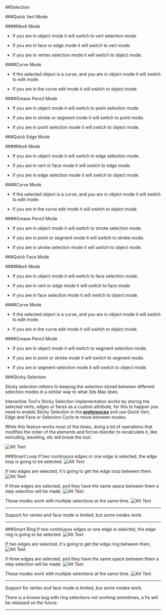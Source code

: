 ##Selection


###Quick Vert Mode

####Mesh Mode

*	If you are in object mode it will switch to vert selection mode.

*	If you are in face or edge mode it will switch to vert mode.

*	If you are in vertex selection mode it will switch to object mode.

####Curve Mode

*	If the selected object is a curve, and you are in object mode it will switch to edit mode.

*	If you are in the curve edit mode it will switch to object mode.

####Grease Pencil Mode

*	If you are in object mode it will switch to point selection mode.

*	If you are in stroke or segment mode it will switch to point mode.

*	If you are in point selection mode it will switch to object mode.

###Quick Edge Mode

####Mesh Mode

*	If you are in object mode it will switch to edge selection mode.

*	If you are in vert or face mode it will switch to edge mode.

*	If you are in edge selection mode it will switch to object mode.

####Curve Mode

*	If the selected object is a curve, and you are in object mode it will switch to edit mode.

*	If you are in the curve edit mode it will switch to object mode.


####Grease Pencil Mode

*	If you are in object mode it will switch to stroke selection mode.

*	If you are in point or segment mode it will switch to stroke mode.

*	If you are in stroke selection mode it will switch to object mode.

###Quick Face Mode

####Mesh Mode

*	If you are in object mode it will switch to face selection mode.

*	If you are in vert or edge mode it will switch to face mode.

*	If you are in face selection mode it will switch to object mode.

####Curve Mode

*	If the selected object is a curve, and you are in object mode it will switch to edit mode.

*	If you are in the curve edit mode it will switch to object mode.

####Grease Pencil Mode

*	If you are in object mode it will switch to segment selection mode.

*	If you are in point or stroke mode it will switch to segment mode.

*	If you are in segment selection mode it will switch to object mode.

###Sticky Selection

Sticky selection refeers to keeping the selection stored between different selection modes in a similar way to what 3ds Max does.

Interactive Tool's Sticky Selection implementation works by storing the selected verts, edges or faces as a custom attribute, for this to happen
you need to enable Sticky Selection in the [**preferences**](../Preferences) and use Quick Vert, Edge and Face or Selection Cycle to move between modes.

While this feature works most of the times, doing a lot of operations that modifies the order of the elements and forces blender to recalculate it, like extruding, beveling, 
etc will break the tool.

![Alt Text](img/selection_sticky.gif)


###Smart Loop
If two continuous edges or one edge is selected, the edge loop is going to be selected.
![Alt Text](img/smartloop_01.gif)

If two edges are selected, it's going to get the edge loop between them.
![Alt Text](img/smartloop_02.gif)

If three edges are selected, and they have the same space between them a step selection will be made.
![Alt Text](img/smartloop_03.gif)

These modes work with multiple selections at the same time.
![Alt Text](img/smartloop_04.gif)

---

Support for vertex and face mode is limited, but some modes work.

---

###Smart Ring
If two continuous edges or one edge is selected, the edge ring is going to be selected.
![Alt Text](img/smartring_01.gif)

If two edges are selected, it's going to get the edge ring between them,
![Alt Text](img/smartring_02.gif)

If three edges are selected, and they have the same space between them a step selection will be made.
![Alt Text](img/smartring_03.gif)

These modes work with multiple selections at the same time.
![Alt Text](img/smartring_04.gif)

---

Support for vertex and face mode is limited, but some modes work.

There is a known bug with ring selections not working sometimes, a fix will be released on the future.

---

